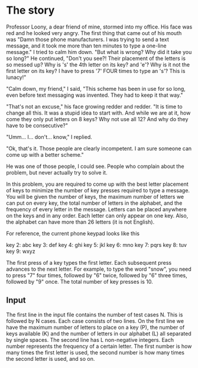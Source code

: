 # The story

Professor Loony, a dear friend of mine, stormed into my office. His face was red and he looked very angry. The first thing that came out of his mouth was "Damn those phone manufacturers. I was trying to send a text message, and it took me more than ten minutes to type a one-line message." I tried to calm him down. "But what is wrong? Why did it take you so long?" He continued, "Don't you see?! Their placement of the letters is so messed up? Why is 's' the 4th letter on its key? and 'e'? Why is it not the first letter on its key? I have to press '7' FOUR times to type an 's'? This is lunacy!"

"Calm down, my friend," I said, "This scheme has been in use for so long, even before text messaging was invented. They had to keep it that way."

"That's not an excuse," his face growing redder and redder. "It is time to change all this. It was a stupid idea to start with. And while we are at it, how come they only put letters on 8 keys? Why not use all 12? And why do they have to be consecutive?"

"Umm... I... don't... know," I replied.

"Ok, that's it. Those people are clearly incompetent. I am sure someone can come up with a better scheme."

He was one of those people, I could see. People who complain about the problem, but never actually try to solve it.

In this problem, you are required to come up with the best letter placement of keys to minimize the number of key presses required to type a message. You will be given the number of keys, the maximum number of letters we can put on every key, the total number of letters in the alphabet, and the frequency of every letter in the message. Letters can be placed anywhere on the keys and in any order. Each letter can only appear on one key. Also, the alphabet can have more than 26 letters (it is not English).

For reference, the current phone keypad looks like this

key 2: abc
key 3: def
key 4: ghi
key 5: jkl
key 6: mno
key 7: pqrs
key 8: tuv
key 9: wxyz

The first press of a key types the first letter. Each subsequent press advances to the next letter. For example, to type the word "snow", you need to press "7" four times, followed by "6" twice, followed by "6" three times, followed by "9" once. The total number of key presses is 10.

## Input

The first line in the input file contains the number of test cases N. This is followed by N cases. Each case consists of two lines. On the first line we have the maximum number of letters to place on a key (P), the number of keys available (K) and the number of letters in our alphabet (L) all separated by single spaces. The second line has L non-negative integers. Each number represents the frequency of a certain letter. The first number is how many times the first letter is used, the second number is how many times the second letter is used, and so on.
